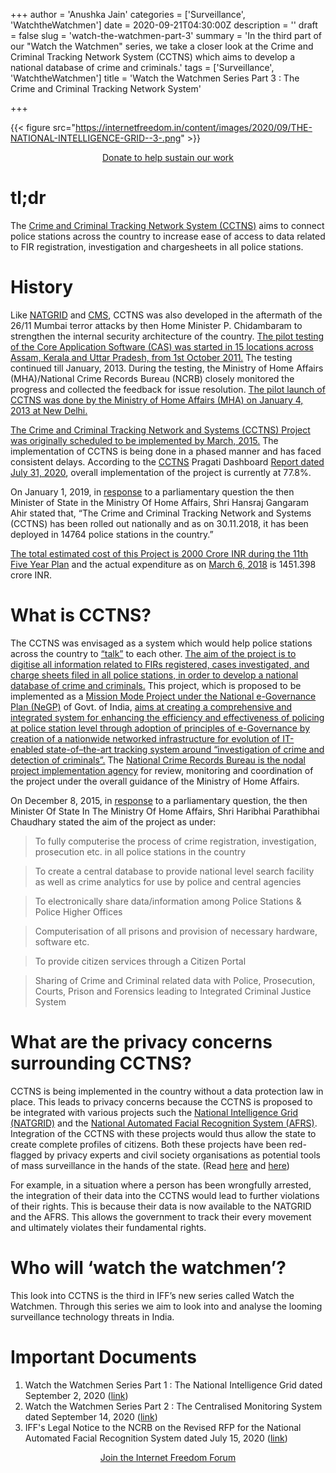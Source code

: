 +++
author = 'Anushka Jain'
categories = ['Surveillance', 'WatchtheWatchmen']
date = 2020-09-21T04:30:00Z
description = ''
draft = false
slug = 'watch-the-watchmen-part-3'
summary = 'In the third part of our "Watch the Watchmen" series, we take a closer look at the Crime and Criminal Tracking Network System (CCTNS) which aims to develop a national database of crime and criminals.'
tags = ['Surveillance', 'WatchtheWatchmen']
title = 'Watch the Watchmen Series Part 3 : The Crime and Criminal Tracking Network System'

+++


{{< figure src="https://internetfreedom.in/content/images/2020/09/THE-NATIONAL-INTELLIGENCE-GRID--3-.png" >}}



<div style="text-align:center;">
    <a href="https://internetfreedom.in/donate/" class="button">Donate to help sustain our work</a>
</div>



# tl;dr

The [Crime and Criminal Tracking Network System (CCTNS)](https://ncrb.gov.in/en/crime-and-criminal-tracking-network-systems-cctns) aims to connect police stations across the country to increase ease of access to data related to FIR registration, investigation and chargesheets in all police stations.

# History

Like [NATGRID](https://internetfreedom.in/watch-the-watchmen-part-1-the-national-intelligence-grid/) and [CMS](https://internetfreedom.in/watch-the-watchmen-series-part-2-the-centralised-monitoring-system/), CCTNS was also developed in the aftermath of the 26/11 Mumbai terror attacks by then Home Minister P. Chidambaram to strengthen the internal security architecture of the country. [The pilot testing of the Core Application Software (CAS) was started in 15 locations across Assam, Kerala and Uttar Pradesh, from 1st October 2011.](http://loksabhaph.nic.in/Questions/QResult15.aspx?qref=149698&lsno=15) The testing continued till January, 2013. During the testing, the Ministry of Home Affairs (MHA)/National Crime Records Bureau (NCRB) closely monitored the progress and collected the feedback for issue resolution. [The pilot launch of CCTNS was done by the Ministry of Home Affairs (MHA) on January 4, 2013 at New Delhi.](http://loksabhaph.nic.in/Questions/QResult15.aspx?qref=143583&lsno=15) 

[The Crime and Criminal Tracking Network and Systems (CCTNS) Project was originally scheduled to be implemented by March, 2015.](http://loksabhaph.nic.in/Questions/QResult15.aspx?qref=38262&lsno=16)  The implementation of CCTNS is being done in a phased manner and has faced consistent delays. According to the [CCTNS](https://ncrb.gov.in/en/crime-and-criminal-tracking-network-systems-cctns) Pragati Dashboard [Report dated July 31, 2020](https://ncrb.gov.in/sites/default/files/PRAGATI_Dashboard-July2020.pdf), overall implementation of the project is currently at 77.8%. 

On January 1, 2019, in [response](http://loksabhaph.nic.in/Questions/QResult15.aspx?qref=76816&lsno=16) to a parliamentary question the then Minister of State in the Ministry Of Home Affairs, Shri Hansraj Gangaram Ahir stated that, “The Crime and Criminal Tracking Network and Systems (CCTNS) has been rolled out nationally and as on 30.11.2018, it has been deployed in 14764 police stations in the country.”

[The total estimated cost of this Project is 2000 Crore INR during the 11th Five Year Plan](http://loksabhaph.nic.in/Questions/QResult15.aspx?qref=98553&lsno=15) and the actual expenditure as on [March 6, 2018](http://164.100.24.220/loksabhaquestions/annex/14/AU1742.pdf) is 1451.398 crore INR. 

# What is CCTNS?

The CCTNS was envisaged as a system which would help police stations across the country to [“talk”](https://indianexpress.com/article/explained/cctns-project-to-let-police-stations-talk-where-it-stands-and-how-it-can-help-fight-crime/) to each other. [The aim of the project is to digitise all information related to FIRs registered, cases investigated, and charge sheets filed in all police stations, in order to develop a national database of crime and criminals.](https://indianexpress.com/article/explained/cctns-project-to-let-police-stations-talk-where-it-stands-and-how-it-can-help-fight-crime/) This project, which is proposed to be implemented as a [Mission Mode Project under the National e-Governance Plan (NeGP)](https://ncrb.gov.in/en/crime-and-criminal-tracking-network-systems-cctns) of Govt. of India, [aims at creating a comprehensive and integrated system for enhancing the efficiency and effectiveness of policing at police station level through adoption of principles of e-Governance by creation of a nationwide networked infrastructure for evolution of IT-enabled state-of–the-art tracking system around “investigation of crime and detection of criminals”.](http://loksabhaph.nic.in/Questions/QResult15.aspx?qref=98553&lsno=15) The [National Crime Records Bureau is the nodal project implementation agency](http://loksabhaph.nic.in/Questions/QResult15.aspx?qref=136657&lsno=15) for review, monitoring and coordination of the project under the overall guidance of the Ministry of Home Affairs. 

On December 8, 2015, in [response](http://loksabhaph.nic.in/Questions/QResult15.aspx?qref=25621&lsno=16) to a parliamentary question, the then Minister Of State In The Ministry Of Home Affairs, Shri Haribhai Parathibhai Chaudhary stated the aim of the project as under:

> To fully computerise the process of crime registration, investigation, prosecution etc. in all police stations in the country

> To create a central database to provide national level search facility as well as crime analytics for use by police and central agencies

> To electronically share data/information among Police Stations & Police Higher Offices

> Computerisation of all prisons and provision of necessary hardware, software etc.

> To provide citizen services through a Citizen Portal

> Sharing of Crime and Criminal related data with Police, Prosecution, Courts, Prison and Forensics leading to Integrated Criminal Justice System

# What are the privacy concerns surrounding CCTNS?

CCTNS is being implemented in the country without a data protection law in place. This leads to privacy concerns because the CCTNS is proposed to be integrated with various projects such the [National Intelligence Grid (NATGRID)](https://www.thehindu.com/news/national/natgrid-to-have-access-to-database-that-links-around-14000-police-stations/article32058643.ece) and the [National Automated Facial Recognition System (AFRS)](https://www.hindustantimes.com/india-news/home-ministry-moves-to-get-automated-facial-recognition-system-for-police/story-AfPOydDwKwz0leTt3t4WvI.html).  Integration of the CCTNS with these projects would thus allow the state to create complete profiles of citizens. Both these projects have been red-flagged by privacy experts and civil society organisations as potential tools of mass surveillance in the hands of the state. (Read [here](https://internetfreedom.in/watch-the-watchmen-part-1-the-national-intelligence-grid/) and [here](https://internetfreedom.in/iffs-legal-notice-to-the-ncrb-on-the-revised-rfp-for-the-national-automated-facial-recognition-system/))

For example, in a situation where a person has been wrongfully arrested, the integration of their data into the CCTNS would lead to further violations of their rights. This is because their data is now available to the NATGRID and the AFRS. This allows the government to track their every movement and ultimately violates their fundamental rights.

# Who will ‘watch the watchmen’?

This look into CCTNS  is the third in IFF’s new series called Watch the Watchmen. Through this series we aim to look into and analyse the looming surveillance technology threats in India.

# Important Documents

1. Watch the Watchmen Series Part 1 : The National Intelligence Grid dated September 2, 2020 ([link](https://internetfreedom.in/watch-the-watchmen-part-1-the-national-intelligence-grid/))
2. Watch the Watchmen Series Part 2 : The Centralised Monitoring System dated September 14, 2020 ([link](https://internetfreedom.in/watch-the-watchmen-series-part-2-the-centralised-monitoring-system/))
3. IFF's Legal Notice to the NCRB on the Revised RFP for the National Automated Facial Recognition System dated July 15, 2020 ([link](https://internetfreedom.in/iffs-legal-notice-to-the-ncrb-on-the-revised-rfp-for-the-national-automated-facial-recognition-system/))



<div style="text-align:center;">
    <a href="https://forum.internetfreedom.in/" class="button">Join the Internet Freedom Forum</a>
</div>



